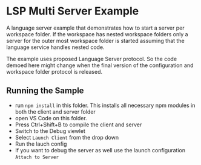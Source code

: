 # LSP Multi Server Example

A language server example that demonstrates how to start a server per workspace folder. If the workspace has nested workspace folders only a server for the outer most workspace folder is started assuming that the language service handles nested code.

The example uses proposed Language Server protocol. So the code demoed here might change when the final version of the configuration and workspace folder protocol is released.

## Running the Sample

- run `npm install` in this folder. This installs all necessary npm modules in both the client and server folder
- open VS Code on this folder.
- Press Ctrl+Shift+B to compile the client and server
- Switch to the Debug viewlet
- Select `Launch Client` from the drop down
- Run the lauch config
- If you want to debug the server as well use the launch configuration `Attach to Server`